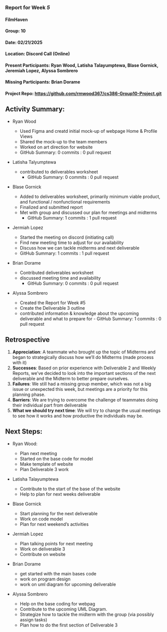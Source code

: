 ### Report for Week *5*

#### FilmHaven
#### Group: 10
#### Date: 02/21/2025
#### Location: Discord Call (Online)
#### Present Participants: Ryan Wood, Latisha Talayumptewa, Blase Gornick, Jeremiah Lopez, Alyssa Sombrero
#### Missing Participants:  Brian Dorame
#### Project Repo: https://github.com/rmwood367/cs386-Group10-Project.git

## Activity Summary:
* Ryan Wood
  *   Used Figma and creatd initial mock-up of webpage Home & Profile Views
  *   Shared the mock-up to the team members
  *   Worked on art direction for website
    - GitHub Summary: 0 commits : 0 pull request

* Latisha Talyumptewa
  *   contributed to deliverables worksheet
      - GitHub Summary: 0 commits : 0 pull request

* Blase Gornick
  *   Added to deliverables worksheet, primarily minimum viable product, and functional / nonfunctional requirements
  *   Finalized and submitted report
  *   Met with group and discussed our plan for meetings and midterms
      - GitHub Summary: 1 commits : 1 pull request

* Jermiah Lopez
  *   Started the meeting on discord (initiating call)
  *   Find new meeting time to adjust for our availability
  *   Discuss how we can tackle midterms and next deliverable
  *   GitHub Summary: 1 commits : 1 pull request

* Brian Dorame
  *   Contributed deliverables worksheet
  *   discussed meeting time and availability
      - GitHub Summary: 0 commits : 0 pull request

* Alyssa Sombrero
  *    Created the Report for Week #5
  *    Create the Deliverable 3 outline
  *    contributed information & knowledge about the upcoming deliverable and what to prepare for
      - GitHub Summary: 1 commits : 0 pull request

## Retrospective
1. **Appreciation**:  A teammate who brought up the topic of Midterms and began to strategically discuss how we’ll do Midterms (made process with it)
2. **Successes**: Based on prior experience with Deliverable 2 and Weekly Reports, we’ve decided to look into the important sections of the next deliverable and the Midterm to better prepare ourselves.
3. **Failures**: We still had a missing group member, which was not a big issue or unexpected this week, but meetings are a priority for this planning phase.
4. **Barriers**:  We are trying to overcome the challenge of teammates doing their individual part from deliverable
5. **What we should try next time**: We will try to change the usual meetings to see how it works and how productive the individuals may be.

## Next Steps:
* Ryan Wood:
    - Plan next meeting
    - Started on the base code for model
    - Make template of website
    - Plan Deliverable 3 work

* Latisha Talayumptewa
    - Contribute to the start of the base of the website
    - Help to plan for next weeks deliverable

* Blase Gornick
    - Start planning for the next deliverable
    - Work on code model
    - Plan for next weekend’s activities

* Jermiah Lopez
    - Plan talking points for next meeting
    - Work on deliverable 3
    - Contribute on website

* Brian Dorame
    - get started with the main bases code
    - work on program design
    - work on uml diagram for upcoming deliverable

* Alyssa Sombrero
    - Help on the base coding for webpag
    - Contribute to the upcoming UML Diagram.
    - Strategize how to tackle the midterm with the group (via possibly assign tasks)
    - Plan how to do the first section of Deliverable 3
